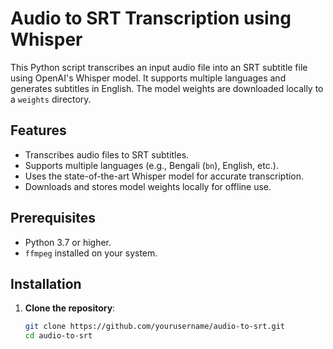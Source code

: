 # Audio to SRT Transcription using Whisper

This Python script transcribes an input audio file into an SRT subtitle file using OpenAI's Whisper model. It supports multiple languages and generates subtitles in English. The model weights are downloaded locally to a `weights` directory.

## Features
- Transcribes audio files to SRT subtitles.
- Supports multiple languages (e.g., Bengali (`bn`), English, etc.).
- Uses the state-of-the-art Whisper model for accurate transcription.
- Downloads and stores model weights locally for offline use.

## Prerequisites
- Python 3.7 or higher.
- `ffmpeg` installed on your system.

## Installation

1. **Clone the repository**:
   ```bash
   git clone https://github.com/yourusername/audio-to-srt.git
   cd audio-to-srt
